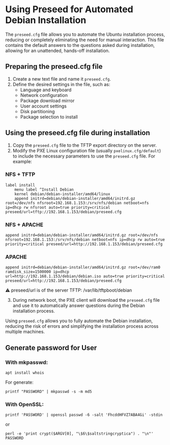# Using Preseed for Automated Debian Installation

The `preseed.cfg` file allows you to automate the Ubuntu installation process, reducing or completely eliminating the need for manual interaction. This file contains the default answers to the questions asked during installation, allowing for an unattended, hands-off installation.

## Preparing the preseed.cfg file
1. Create a new text file and name it `preseed.cfg`.
2. Define the desired settings in the file, such as:
   - Language and keyboard
   - Network configuration 
   - Package download mirror
   - User account settings
   - Disk partitioning
   - Package selection to install

## Using the preseed.cfg file during installation
1. Copy the `preseed.cfg` file to the TFTP export directory on the server.
2. Modify the PXE Linux configuration file (usually `pxelinux.cfg/default`) to include the necessary parameters to use the `preseed.cfg` file. For example:

### NFS + TFTP
```
label install
    menu label ^Install Debian
    kernel debian/debian-installer/amd64/linux
    append initrd=debian/debian-installer/amd64/initrd.gz root=/dev/nfs nfsroot=192.168.1.153:/srv/nfs/debian netboot=nfs ip=dhcp rw nfsroot auto=true priority=critical preseed/url=tftp://192.168.1.153/debian/preseed.cfg
```

### NFS + APACHE
```
append initrd=debian/debian-installer/amd64/initrd.gz root=/dev/nfs nfsroot=192.168.1.153:/srv/nfs/debian netboot=nfs ip=dhcp rw auto=true priority=critical preseed/url=http://192.168.1.153/debian/preseed.cfg
```

### APACHE
```
append initrd=debian/debian-installer/amd64/initrd.gz root=/dev/ram0 ramdisk_size=1500000 ip=dhcp url=http://192.168.1.153/debian/debian.iso auto=true priority=critical preseed/url=http://192.168.1.153/debian/preseed.cfg
```

:warning: preseed/url is of the server TFTP: /var/lib/tftpboot/debian

3. During network boot, the PXE client will download the `preseed.cfg` file and use it to automatically answer questions during the Debian installation process.

Using `preseed.cfg` allows you to fully automate the Debian installation, reducing the risk of errors and simplifying the installation process across multiple machines.

## Generate password for User
### With mkpasswd:

```
apt install whois
```
For generate:
```
printf "PASSWORD" | mkpasswd -s -m md5
```
### With OpenSSL:
```
printf 'PASSWORD' | openssl passwd -6 -salt 'FhcddHFVZ7ABA4Gi' -stdin
```
or
```
perl -e 'print crypt($ARGV[0], "\$6\$saltstringcryptica") . "\n"' PASSWORD
```